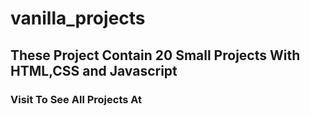 # vanilla_projects
## These Project Contain 20 Small Projects With HTML,CSS and Javascript 
### Visit To See All Projects At <a href = "https://google.com">
